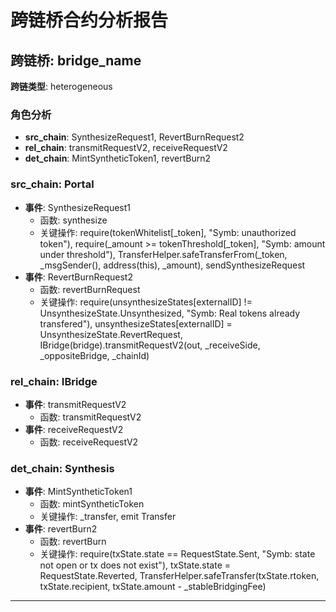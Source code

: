# 跨链桥合约分析报告
## 跨链桥: bridge_name
**跨链类型**: heterogeneous
### 角色分析
- **src_chain**: SynthesizeRequest1, RevertBurnRequest2
- **rel_chain**: transmitRequestV2, receiveRequestV2
- **det_chain**: MintSyntheticToken1, revertBurn2
### src_chain: Portal
- **事件**: SynthesizeRequest1
  - 函数: synthesize
  - 关键操作: require(tokenWhitelist[_token], "Symb: unauthorized token"), require(_amount >= tokenThreshold[_token], "Symb: amount under threshold"), TransferHelper.safeTransferFrom(_token, _msgSender(), address(this), _amount), sendSynthesizeRequest
- **事件**: RevertBurnRequest2
  - 函数: revertBurnRequest
  - 关键操作: require(unsynthesizeStates[externalID] != UnsynthesizeState.Unsynthesized, "Symb: Real tokens already transfered"), unsynthesizeStates[externalID] = UnsynthesizeState.RevertRequest, IBridge(bridge).transmitRequestV2(out, _receiveSide, _oppositeBridge, _chainId)
### rel_chain: IBridge
- **事件**: transmitRequestV2
  - 函数: transmitRequestV2
- **事件**: receiveRequestV2
  - 函数: receiveRequestV2
### det_chain: Synthesis
- **事件**: MintSyntheticToken1
  - 函数: mintSyntheticToken
  - 关键操作: _transfer, emit Transfer
- **事件**: revertBurn2
  - 函数: revertBurn
  - 关键操作: require(txState.state == RequestState.Sent, "Symb: state not open or tx does not exist"), txState.state = RequestState.Reverted, TransferHelper.safeTransfer(txState.rtoken, txState.recipient, txState.amount - _stableBridgingFee)
---
